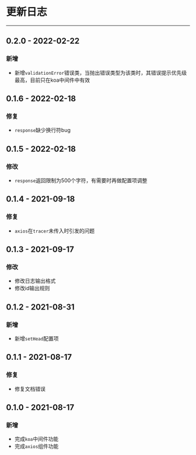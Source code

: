# 更新日志

---

## 0.2.0 - 2022-02-22

### 新增

- 新增`validationError`错误类，当抛出错误类型为该类时，其错误提示优先级最高，目前只在koa中间件中有效

## 0.1.6 - 2022-02-18

### 修复

- `response`缺少换行符bug

## 0.1.5 - 2022-02-18

### 修改

- `response`返回限制为500个字符，有需要时再做配置项调整

## 0.1.4 - 2021-09-18

### 修复

- `axios`在`tracer`未传入时引发的问题

## 0.1.3 - 2021-09-17

### 修改

- 修改日志输出格式
- 修改id输出规则

## 0.1.2 - 2021-08-31

### 新增

- 新增`setHead`配置项

## 0.1.1 - 2021-08-17

### 修复

- 修复文档错误

## 0.1.0 - 2021-08-17

### 新增

- 完成`koa`中间件功能
- 完成`axios`组件功能
